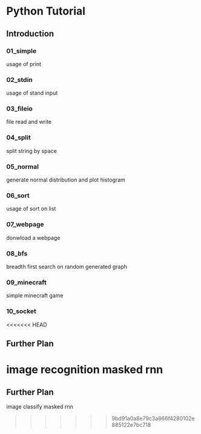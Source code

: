 # Python Tutorial

## Introduction
### 01_simple
usage of print
### 02_stdin
usage of stand input
### 03_fileio
file read and write
### 04_split
split string by space
### 05_normal
generate normal distribution and plot histogram
### 06_sort
usage of sort on list
### 07_webpage
donwload a webpage
### 08_bfs
breadth first search on random generated graph
### 09_minecraft
simple minecraft game
### 10_socket



<<<<<<< HEAD

## Further Plan
image recognition
masked rnn
=======
## Further Plan
image classify
masked rnn

>>>>>>> 9bd91a0a8e79c3a866f4280102e885122e7bc718
